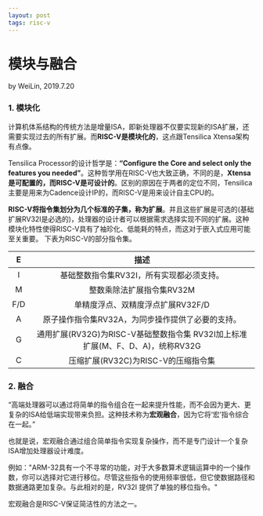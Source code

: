 ```yaml
---
layout: post
tags: risc-v
---
```


# 模块与融合
by WeiLin, 2019.7.20

### 1. 模块化
计算机体系结构的传统方法是增量ISA，即新处理器不仅要实现新的ISA扩展，还需要实现过去的所有扩展。而**RISC-V是模块化的**，这点跟Tensilica Xtensa架构有点像。

Tensilica Processor的设计哲学是：**“Configure the Core and select only the features you needed”**。这种哲学用在RISC-V也大致正确，不同的是，**Xtensa是可配置的，而RISC-V是可设计的**。区别的原因在于两者的定位不同，Tensilica主要是用来为Cadence设计IP的，而RISC-V是用来设计自主CPU的。

**RISC-V将指令集划分为几个标准的子集，称为扩展**。并且这些扩展是可选的(基础扩展RV32I是必选的)，处理器的设计者可以根据需求选择实现不同的扩展。这种模块化特性使得RISC-V具有了袖珍化、低能耗的特点，而这对于嵌入式应用可能至关重要。 下表为RISC-V的部分指令集。

E | 描述
:-: | :-:
I   | 基础整数指令集RV32I，所有实现都必须支持。
M   | 整数乘除法扩展指令集RV32M
F/D | 单精度浮点、双精度浮点扩展RV32F/D
A   | 原子操作指令集RV32A，为同步操作提供了必要的支持。 
G   | 通用扩展(RV32G)为RISC-V基础整数指令集 RV32I加上标准扩展(M、F、D、A)，统称RV32G
C   | 压缩扩展(RV32C)为RISC-V的压缩指令集

### 2. 融合
“高端处理器可以通过将简单的指令组合在一起来提升性能，而不会因为更大、更复杂的ISA给低端实现带来负担。这种技术称为**宏观融合**，因为它将‘宏’指令综合在一起。”

也就是说，宏观融合通过组合简单指令实现复杂操作，而不是专门设计一个复杂ISA增加处理器设计难度。

例如："ARM-32具有一个不寻常的功能，对于大多数算术逻辑运算中的一个操作数，你可以选择对它进行移位。尽管这些指令的使用频率很低，但它使数据路径和数据通路更加复杂。与此相对的是，RV32I 提供了单独的移位指令。"

宏观融合是RISC-V保证简洁性的方法之一。
